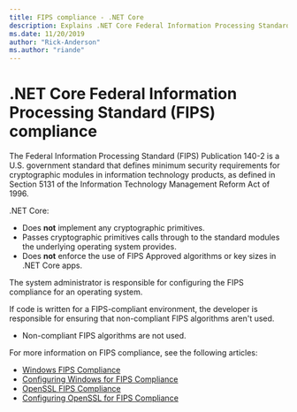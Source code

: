```yaml
---
title: FIPS compliance - .NET Core
description: Explains .NET Core Federal Information Processing Standard (FIPS) compliance.
ms.date: 11/20/2019
author: "Rick-Anderson"
ms.author: "riande"
---
```


# .NET Core Federal Information Processing Standard (FIPS) compliance

The Federal Information Processing Standard (FIPS) Publication 140-2 is a U.S. government standard that defines minimum security requirements for cryptographic modules in information technology products, as defined in Section 5131 of the Information Technology Management Reform Act of 1996.

.NET Core:

* Does **not** implement any cryptographic primitives.
* Passes cryptographic primitives calls through to the standard modules the underlying operating system provides.
* Does **not** enforce the use of FIPS Approved algorithms or key sizes in .NET Core apps.

The system administrator is responsible for configuring the FIPS compliance for an operating system.

If code is written for a FIPS-compliant environment, the developer is responsible for ensuring that non-compliant FIPS algorithms aren't used.

* Non-compliant FIPS algorithms are not used.

For more information on FIPS compliance, see the following articles:

* [Windows FIPS Compliance](/windows/security/threat-protection/fips-140-validation)
* [Configuring Windows for FIPS Compliance](/windows/security/threat-protection/security-policy-settings/system-cryptography-use-fips-compliant-algorithms-for-encryption-hashing-and-signing)
* [OpenSSL FIPS Compliance](https://www.openssl.org/docs/fips.html)
* [Configuring OpenSSL for FIPS Compliance](https://www.openssl.org/docs/fips/UserGuide.pdf)
